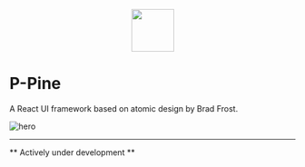 <p style="text-align: center" >
    <img src="https://i.imgur.com/dlmwDxq.png" width="75px" />
    <h1 tyle="text-align: center" >P-Pine</h1>
</p>

A React UI framework based on atomic design by Brad Frost.

![hero](https://i.imgur.com/zVTCkPD.png)


---
** Actively under development **
